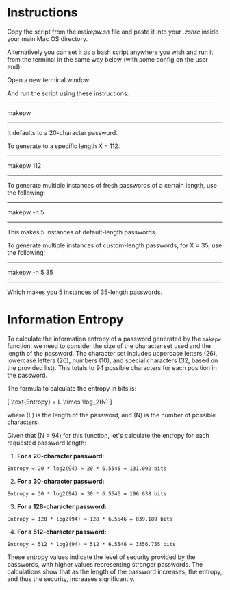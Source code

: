 # Instructions

Copy the script from the *makepw.sh* file and paste it into your *.zshrc* inside your main Mac OS directory. 

Alternatively you can set it as a bash script anywhere you wish and run it from the terminal in the same way below (with some config on the user end):

Open a new terminal window

And run the script using these instructions:

***
makepw
***

It defaults to a 20-character password. 

To generate to a specific length X = 112:

***
makepw 112
***

To generate multiple instances of fresh passwords of a certain length, use the following:

***
makepw -n 5
***

This makes 5 instances of default-length passwords.

To generate multiple instances of custom-length passwords, for X = 35, use the following:

***
makepw -n 5 35
***

Which makes you 5 instances of 35-length passwords. 

# Information Entropy

To calculate the information entropy of a password generated by the `makepw` function, we need to consider the size of the character set used and the length of the password. The character set includes uppercase letters (26), lowercase letters (26), numbers (10), and special characters (32, based on the provided list). This totals to 94 possible characters for each position in the password.

The formula to calculate the entropy in bits is:

\[ \text{Entropy} = L \times \log_2(N) \]

where \(L\) is the length of the password, and \(N\) is the number of possible characters. 

Given that \(N = 94\) for this function, let's calculate the entropy for each requested password length:

1. **For a 20-character password:**

```
Entropy = 20 * log2(94) ≈ 20 * 6.5546 = 131.092 bits
```

2. **For a 30-character password:**

```
Entropy = 30 * log2(94) ≈ 30 * 6.5546 = 196.638 bits
```

3. **For a 128-character password:**

```
Entropy = 128 * log2(94) ≈ 128 * 6.5546 = 839.189 bits
```

4. **For a 512-character password:**

```
Entropy = 512 * log2(94) ≈ 512 * 6.5546 = 3356.755 bits
```


These entropy values indicate the level of security provided by the passwords, with higher values representing stronger passwords. The calculations show that as the length of the password increases, the entropy, and thus the security, increases significantly.
